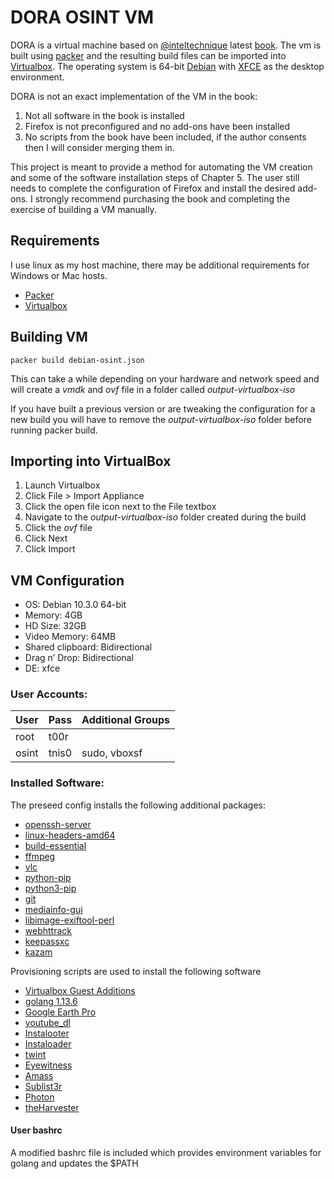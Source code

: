 # DORA OSINT VM

DORA is a virtual machine based on
[@inteltechnique](https://twitter.com/IntelTechniques) latest
[book](https://inteltechniques.com/book1.html). The vm is built using
[packer](https://www.packer.io/) and the resulting build files can be imported
into [Virtualbox](https://www.virtualbox.org/). The operating system is 64-bit
[Debian](https://www.debian.org/) with [XFCE](https://xfce.org/) as the desktop
environment.

DORA is not an exact implementation of the VM in the book:

1. Not all software in the book is installed
2. Firefox is not preconfigured and no add-ons have been installed
3. No scripts from the book have been included, if the author consents then I will consider merging them in.

This project is meant to provide a method for automating the VM creation and
some of the software installation steps of Chapter 5. The user still needs to
complete the configuration of Firefox and install the desired add-ons. I
strongly recommend purchasing the book and completing the exercise of
building a VM manually.

## Requirements

I use linux as my host machine, there may be additional requirements for Windows
or Mac hosts.

* [Packer](https://www.packer.io/)
* [Virtualbox](https://www.virtualbox.org/)

## Building VM

```
packer build debian-osint.json
```

This can take a while depending on your hardware and network speed and will
create a *vmdk* and *ovf* file in a folder called *output-virtualbox-iso*

If you have built a previous version or are tweaking the configuration for a new
build you will have to remove the *output-virtualbox-iso* folder before running
packer build.

## Importing into VirtualBox

1. Launch Virtualbox
2. Click File > Import Appliance
3. Click the open file icon next to the File textbox
4. Navigate to the *output-virtualbox-iso* folder created during the build
5. Click the *ovf* file
6. Click Next
7. Click Import

## VM Configuration

* OS: Debian 10.3.0 64-bit
* Memory: 4GB
* HD Size: 32GB
* Video Memory: 64MB
* Shared clipboard: Bidirectional
* Drag n’ Drop: Bidirectional
* DE: xfce

### User Accounts:

User | Pass | Additional Groups
--- | --- | ---
root | t00r | |
osint | tnis0 | sudo, vboxsf

### Installed Software:

The preseed config installs the following additional packages:

* [openssh-server](https://packages.debian.org/buster/openssh-server)
* [linux-headers-amd64](https://packages.debian.org/buster/linux-headers-amd64)
* [build-essential](https://packages.debian.org/buster/build-essential)
* [ffmpeg](https://packages.debian.org/buster/ffmpeg)
* [vlc](https://packages.debian.org/buster/vlc)
* [python-pip](https://packages.debian.org/buster/python-pip)
* [python3-pip](https://packages.debian.org/buster/python3-pip)
* [git](https://packages.debian.org/buster/git)
* [mediainfo-gui](https://packages.debian.org/buster/mediainfo-gui)
* [libimage-exiftool-perl](https://packages.debian.org/buster/libimage-exiftool-perl)
* [webhttrack](https://packages.debian.org/buster/webhttrack)
* [keepassxc](https://packages.debian.org/buster/keepassxc)
* [kazam](https://packages.debian.org/buster/kazam)

Provisioning scripts are used to install the following software

* [Virtualbox Guest Additions](https://www.virtualbox.org/manual/ch04.html)
* [golang 1.13.6](https://golang.org/)
* [Google Earth Pro](https://www.google.com/earth/versions/#earth-pro)
* [youtube_dl](https://youtube-dl.org/)
* [Instalooter](https://github.com/althonos/InstaLooter)
* [Instaloader](https://github.com/instaloader/Instaloader)
* [twint](https://github.com/twintproject/twint)
* [Eyewitness](https://github.com/FortyNorthSecurity/EyeWitness)
* [Amass](https://github.com/OWASP/Amass)
* [Sublist3r](https://github.com/aboul3la/Sublist3r)
* [Photon](https://github.com/s0md3v/Photon)
* [theHarvester](https://github.com/laramies/theHarvester)

#### User bashrc

A modified bashrc file is included which provides environment variables for
golang and updates the $PATH
